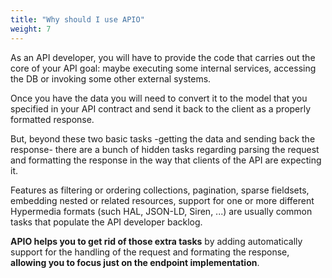 ```yaml
---
title: "Why should I use APIO"
weight: 7
---
```


As an API developer, you will have to provide the code that carries out the core of your API goal: maybe executing some internal services, accessing the DB or invoking some other external systems. 

Once you have the data you will need to convert it to the model that you specified in your API contract and send it back to the client as a properly formatted response.

But, beyond these two basic tasks -getting the data and sending back the response- there are a bunch of hidden tasks regarding parsing the request and formatting the response in the way that clients of the API are expecting it.

<!-- TODO add links to the different pages explaining each feature -->
Features as filtering or ordering collections, pagination, sparse fieldsets, embedding nested or related resources, support for  one or more different Hypermedia formats (such HAL, JSON-LD, Siren, ...) are usually common tasks that populate the API developer backlog.

**APIO helps you to get rid of those extra tasks** by adding automatically support for the handling of the request and formating the response, **allowing you to focus just on the endpoint implementation**.
